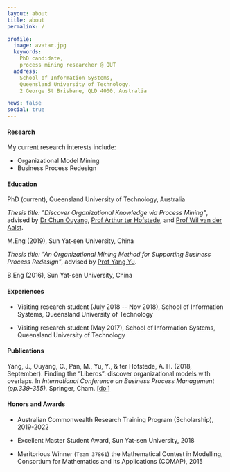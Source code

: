 ```yaml
---
layout: about
title: about
permalink: /

profile:
  image: avatar.jpg
  keywords: 
    PhD candidate,
    process mining researcher @ QUT
  address: 
    School of Information Systems,
    Queensland University of Technology.
    2 George St Brisbane, QLD 4000, Australia

news: false
social: true
---
```


#### Research
My current research interests include:

- Organizational Model Mining
- Business Process Redesign 

#### Education

PhD (current), Queensland University of Technology, Australia

  *Thesis title: "Discover Organizational Knowledge via Process Mining"*, 
  advised by 
  [Dr Chun Ouyang](https://staff.qut.edu.au/staff/c.ouyang), 
  [Prof Arthur ter
  Hofstede](https://staff.qut.edu.au/staff/a.terhofstede), 
  and [Prof Wil van der Aalst](http://www.vdaalst.com/).

M.Eng (2019), Sun Yat-sen University, China

  *Thesis title: "An Organizational Mining Method for Supporting Business
  Process Redesign"*, 
  advised by [Prof Yang Yu](http://sdcs.sysu.edu.cn/content/2529).

B.Eng (2016), Sun Yat-sen University, China

#### Experiences

- Visiting research student (July 2018 -- Nov 2018),
School of Information Systems, Queensland University of Technology

- Visiting research student (May 2017),
School of Information Systems, Queensland University of Technology

#### Publications

Yang, J., Ouyang, C., Pan, M., Yu, Y., & ter Hofstede, A. H. 
  (2018, September). 
  Finding the “Liberos”: discover organizational models with overlaps. 
  In *International Conference on Business Process Management (pp.339-355).* 
  Springer, Cham.
  [[doi]](https://doi.org/10.1007/978-3-319-98648-7_20)

#### Honors and Awards

- Australian Commonwealth Research Training Program (Scholarship), 
2019-2022

- Excellent Master Student Award, Sun Yat-sen University, 2018

- Meritorious Winner (`Team 37861`) the Mathematical Contest in Modelling,
Consortium for Mathematics and Its Applications (COMAP), 2015
